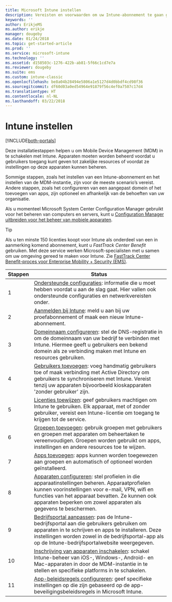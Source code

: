 ```yaml
---
title: Microsoft Intune instellen
description: Vereisten en voorwaarden om uw Intune-abonnement te gaan gebruiken
keywords: ''
author: ErikjeMS
ms.author: erikje
manager: dougeby
ms.date: 01/24/2018
ms.topic: get-started-article
ms.prod: ''
ms.service: microsoft-intune
ms.technology: ''
ms.assetid: d158503c-1276-422b-ab81-5f66c1cd7e7a
ms.reviewer: dougeby
ms.suite: ems
ms.custom: intune-classic
ms.openlocfilehash: be8a04b28494e5806a1e5127d4d0bbdf4cd98f36
ms.sourcegitcommit: df60d03a0ed54964e91879f56c4ef0a7507c17d4
ms.translationtype: HT
ms.contentlocale: nl-NL
ms.lasthandoff: 03/22/2018
---
```

# <a name="set-up-intune"></a>Intune instellen

[!INCLUDE[both-portals](./includes/note-for-both-portals.md)]

Deze installatiestappen helpen u om Mobile Device Management (MDM) in te schakelen met Intune. Apparaten moeten worden beheerd voordat u gebruikers toegang kunt geven tot zakelijke resources of voordat ze instellingen op deze apparaten kunnen beheren.

Sommige stappen, zoals het instellen van een Intune-abonnement en het instellen van de MDM-instantie, zijn voor de meeste scenario’s vereist. Andere stappen, zoals het configureren van een aangepast domein of het toevoegen van apps, zijn optioneel en afhankelijk van de behoeften van uw organisatie.

Als u momenteel Microsoft System Center Configuration Manager gebruikt voor het beheren van computers en servers, kunt u [Configuration Manager uitbreiden voor het beheer van mobiele apparaten](https://docs.microsoft.com/sccm/mdm/understand/choose-between-standalone-intune-and-hybrid-mobile-device-management).

>[!TIP]
>Als u ten minste 150 licenties koopt voor Intune als onderdeel van een in aanmerking komend abonnement, kunt u *FastTrack Center Benefit* gebruiken. Met deze service werken Microsoft-specialisten met u samen om uw omgeving gereed te maken voor Intune. Zie [FastTrack Center Benefit-proces voor Enterprise Mobility + Security (EMS)](https://docs.microsoft.com/enterprise-mobility-security/Solutions/enterprise-mobility-fasttrack-program).



| Stappen | Status  |
| ------------- |-------------|
| 1  | [Ondersteunde configuraties](supported-devices-browsers.md): informatie die u moet hebben voordat u aan de slag gaat. Hier vallen ook ondersteunde configuraties en netwerkvereisten onder.|
| 2 |  [Aanmelden bij Intune](account-sign-up.md): meld u aan bij uw proefabonnement of maak een nieuw Intune-abonnement. |  
| 3 | [Domeinnaam configureren](custom-domain-name-configure.md): stel de DNS-registratie in om de domeinnaam van uw bedrijf te verbinden met Intune. Hiermee geeft u gebruikers een bekend domein als ze verbinding maken met Intune en resources gebruiken.  |
| 4 | [Gebruikers toevoegen](users-add.md): voeg handmatig gebruikers toe of maak verbinding met Active Directory om gebruikers te synchroniseren met Intune. Vereist tenzij uw apparaten bijvoorbeeld kioskapparaten 'zonder gebruiker' zijn. |
| 5 | [Licenties toewijzen](licenses-assign.md): geef gebruikers machtigen om Intune te gebruiken. Elk apparaat, met of zonder gebruiker, vereist een Intune-licentie om toegang te krijgen tot de service.|
| 6 |  [Groepen toevoegen](groups-add.md): gebruik groepen met gebruikers en groepen met apparaten om beheertaken te vereenvoudigen. Groepen worden gebruikt om apps, instellingen en andere resources toe te wijzen. |
| 7 | [Apps toevoegen](apps-add.md): apps kunnen worden toegewezen aan groepen en automatisch of optioneel worden geïnstalleerd. |
| 8 | [Apparaten configureren](device-profiles.md): stel profielen in die apparaatinstellingen beheren. Apparaatprofielen kunnen voorinstellingen voor e-mail, VPN, wifi en functies van het apparaat bevatten. Ze kunnen ook apparaten beperken om zowel apparaten als gegevens te beschermen.  |
| 9 | [Bedrijfsportal aanpassen](company-portal-app.md): pas de Intune-bedrijfsportal aan die gebruikers gebruiken om apparaten in te schrijven en apps te installeren. Deze instellingen worden zowel in de bedrijfsportal-app als op de Intune-bedrijfsportalwebsite weergegeven. |
| 10 | [Inschrijving van apparaten inschakelen](mdm-authority-set.md): schakel Intune-beheer van iOS-, Windows-, Android- en Mac-apparaten in door de MDM-instantie in te stellen en specifieke platforms in te schakelen. |
| 11 | [App-beleidsregels configureren](app-protection-policy.md): geef specifieke instellingen op die zijn gebaseerd op de app-beveiligingsbeleidsregels in Microsoft Intune. |
